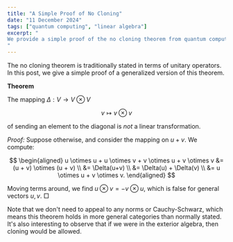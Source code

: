 ```yaml
---
title: "A Simple Proof of No Cloning"
date: "11 December 2024"
tags: ["quantum computing", "linear algebra"]
excerpt: "
We provide a simple proof of the no cloning theorem from quantum computing.
"
---
```


The no cloning theorem is traditionally stated in terms of unitary operators. In this post, we give a simple proof of a generalized version of this theorem.

$$\text{ }$$

**Theorem**

The mapping $\Delta: V \to V \otimes V$

$$
v \mapsto v \otimes v
$$

of sending an element to the diagonal is _not_ a linear transformation.

$$\text{ }$$

_Proof:_ Suppose otherwise, and consider the mapping on $u + v$. We compute:

$$
\begin{aligned}
u \otimes u + u \otimes v + v \otimes u + v \otimes v
&= (u + v) \otimes (u + v) \\
&= \Delta(u+v) \\
&= \Delta(u) + \Delta(v) \\
&= u \otimes u + v \otimes v.
\end{aligned}
$$

Moving terms around, we find $u \otimes v = -v \otimes u$, which is false for general vectors $u, v$. □

$$\text{ }$$

Note that we don't need to appeal to any norms or Cauchy-Schwarz, which means this theorem holds in more general categories than normally stated. It's also interesting to observe that if we were in the exterior algebra, then cloning would be allowed.
